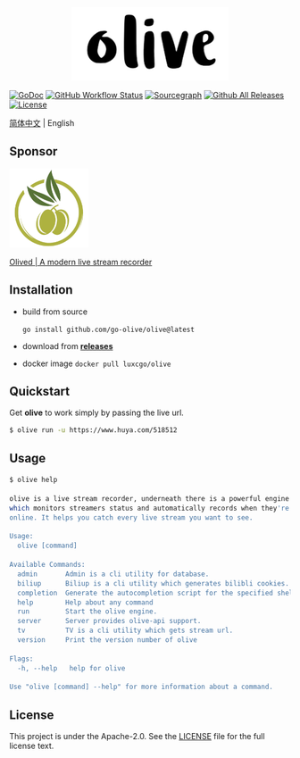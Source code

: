<p align="center">
  <img src="https://raw.githubusercontent.com/go-olive/brand-kit/main/banner/banner-01.png" />
</p>

[![GoDoc](https://img.shields.io/badge/GoDoc-Reference-blue?style=for-the-badge&logo=go)](https://pkg.go.dev/github.com/go-olive/olive?tab=doc)
[![GitHub Workflow Status](https://img.shields.io/github/actions/workflow/status/go-olive/olive/release.yml?branch=v0.6.0&style=for-the-badge)](https://github.com/go-olive/olive/actions/workflows/release.yml)
[![Sourcegraph](https://img.shields.io/badge/view%20on-SG-brightgreen.svg?style=for-the-badge&logo=sourcegraph)](https://sourcegraph.com/github.com/go-olive/olive)
[![Github All Releases](https://img.shields.io/github/downloads/go-olive/olive/total.svg?style=for-the-badge)](https://github.com/go-olive/olive/releases)
[![License](https://img.shields.io/github/license/go-olive/olive?style=for-the-badge)](https://github.com/go-olive/olive/blob/main/LICENSE)

[简体中文](https://go-olive.github.io/) | English

## Sponsor

<a href="https://olived.app" target="_blank">
  <img src="https://raw.githubusercontent.com/go-olive/brand-kit/main/icon/appicon.png" width=142 height=142 />
</a>

[Olived | A modern live stream recorder](https://olived.app)

## Installation

- build from source

  `go install github.com/go-olive/olive@latest`

- download from [**releases**](https://github.com/go-olive/olive/releases)

- docker image
  `docker pull luxcgo/olive`

## Quickstart

Get **olive** to work simply by passing the live url.

```sh
$ olive run -u https://www.huya.com/518512
```

## Usage

```sh
$ olive help

olive is a live stream recorder, underneath there is a powerful engine
which monitors streamers status and automatically records when they're
online. It helps you catch every live stream you want to see.

Usage:
  olive [command]

Available Commands:
  admin       Admin is a cli utility for database.
  biliup      Biliup is a cli utility which generates bilibli cookies.
  completion  Generate the autocompletion script for the specified shell
  help        Help about any command
  run         Start the olive engine.
  server      Server provides olive-api support.
  tv          TV is a cli utility which gets stream url.
  version     Print the version number of olive

Flags:
  -h, --help   help for olive

Use "olive [command] --help" for more information about a command.
```

## License

This project is under the Apache-2.0. See the [LICENSE](https://github.com/go-olive/olive/blob/main/LICENSE) file for the full license text.
